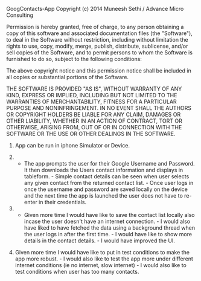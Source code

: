GoogContacts-App
Copyright (c) 2014 Muneesh Sethi / Advance Micro Consulting

Permission is hereby granted, free of charge, to any person obtaining a copy of this software and associated documentation files (the "Software"), to deal in the Software without restriction, including without limitation the rights to use, copy, modify, merge, publish, distribute, sublicense, and/or sell copies of the Software, and to permit persons to whom the Software is furnished to do so, subject to the following conditions:

The above copyright notice and this permission notice shall be included in all copies or substantial portions of the Software.

THE SOFTWARE IS PROVIDED "AS IS", WITHOUT WARRANTY OF ANY KIND, EXPRESS OR IMPLIED, INCLUDING BUT NOT LIMITED TO THE WARRANTIES OF MERCHANTABILITY, FITNESS FOR A PARTICULAR PURPOSE AND NONINFRINGEMENT. IN NO EVENT SHALL THE AUTHORS OR COPYRIGHT HOLDERS BE LIABLE FOR ANY CLAIM, DAMAGES OR OTHER LIABILITY, WHETHER IN AN ACTION OF CONTRACT, TORT OR OTHERWISE, ARISING FROM, OUT OF OR IN CONNECTION WITH THE SOFTWARE OR THE USE OR OTHER DEALINGS IN THE SOFTWARE.

1) App can be run in iphone Simulator or Device.

2) - The app prompts the user for their Google Username and Password. It then downloads the Users contact information and displays in tableform. - Simple contact details can be seen when user selects any given contact from the returned contact list. - Once user logs in once the username and password are saved locally on the device and the next time the app is launched the user does not have to re-enter in their credentials.

3) - Given more time I would have like to save the contact list locally also incase the user doesn't have an internet connection. - I would also have liked to have fetched the data using a background thread when the user logs in after the first time. - I would have like to show more details in the contact details. - I would have improved the UI.

4) Given more time I would have like to put in test conditions to make the app more robust. - I would also like to test the app more under different internet conditions (ie no internet, slow internet) - I would also like to test conditions when user has too many contacts.
